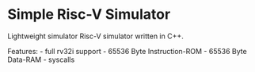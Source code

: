 # Simple Risc-V Simulator

Lightweight simulator Risc-V simulator written in C++.

Features:
    - full rv32i support
    - 65536 Byte Instruction-ROM
    - 65536 Byte Data-RAM
    - syscalls
